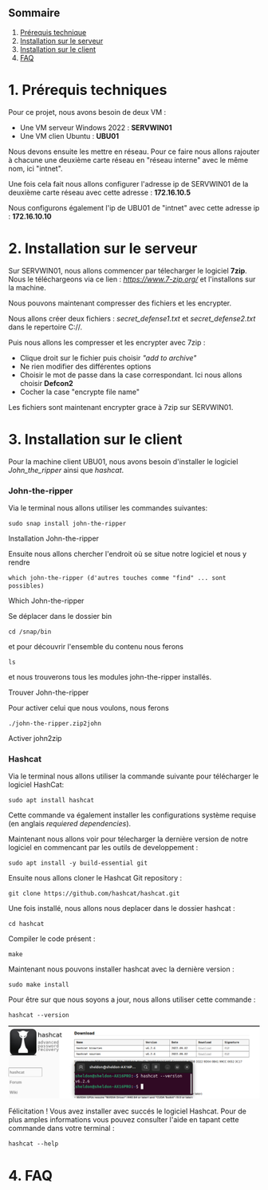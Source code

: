 ## Sommaire

1. [Prérequis technique](#prerequis-technique)
2. [Installation sur le serveur](#installation-sur-le-serveur)
3. [Installation sur le client](#installation-sur-le-client)
4. [FAQ](#faq)

# 1. Prérequis techniques
<span id="prerequis-techniques"></span>

Pour ce projet, nous avons besoin de deux VM :
- Une VM serveur Windows 2022 : **SERVWIN01**
- Une VM clien Ubuntu : **UBU01**

Nous devons ensuite les mettre en réseau. Pour ce faire nous allons rajouter à chacune une deuxième carte réseau en "réseau interne" avec le même nom, ici "intnet".

Une fois cela fait nous allons configurer l'adresse ip de SERVWIN01 de la deuxième carte réseau avec cette adresse : **172.16.10.5**

Nous configurons également l'ip de UBU01 de "intnet" avec cette adresse ip : **172.16.10.10**

# 2. Installation sur le serveur
<span id="installation-sur-le-serveur"></span>

Sur SERVWIN01, nous allons commencer par télecharger le logiciel **7zip**. Nous le téléchargeons via ce lien : _https://www.7-zip.org/_ et l'installons sur la machine.

Nous pouvons maintenant compresser des fichiers et les encrypter. 

Nous allons créer deux fichiers : _secret_defense1.txt_ et _secret_defense2.txt_ dans le repertoire C://.

Puis nous allons les compresser et les encrypter avec 7zip : 

- Clique droit sur le fichier puis choisir _"add to archive"_
- Ne rien modifier des différentes options
- Choisir le mot de passe dans la case correspondant. Ici nous allons choisir **Defcon2**
- Cocher la case "encrypte file name"
 
Les fichiers sont maintenant encrypter grace à 7zip sur SERVWIN01.


# 3. Installation sur le client
<span id="installation-sur-le-client"></span>

Pour la machine client UBU01, nous avons besoin d'installer le logiciel _John_the_ripper_ ainsi que _hashcat_. 

### John-the-ripper

Via le terminal nous allons utiliser les commandes suivantes:

    sudo snap install john-the-ripper

Installation John-the-ripper

Ensuite nous allons chercher l'endroit où se situe notre logiciel et nous y rendre

    which john-the-ripper (d'autres touches comme "find" ... sont possibles)

Which John-the-ripper

Se déplacer dans le dossier bin

    cd /snap/bin

et pour découvrir l'ensemble du contenu nous ferons

    ls

et nous trouverons tous les modules john-the-ripper installés.

Trouver John-the-ripper

Pour activer celui que nous voulons, nous ferons

    ./john-the-ripper.zip2john

Activer john2zip


### Hashcat

Via le terminal nous allons utiliser la commande suivante pour télécharger le logiciel HashCat: 

    sudo apt install hashcat
       
Cette commande va également installer les configurations système requise (en anglais _requiered dependencies_).

Maintenant nous allons voir pour télecharger la dernière version de notre logiciel en commencant par les outils de developpement :

    sudo apt install -y build-essential git

Ensuite nous allons cloner le Hashcat Git repository : 

    git clone https://github.com/hashcat/hashcat.git

Une fois installé, nous allons nous deplacer dans le dossier hashcat : 

    cd hashcat

Compiler le code présent : 

    make 

Maintenant nous pouvons installer hashcat avec la dernière version :
    
    sudo make install

Pour être sur que nous soyons a jour, nous allons utiliser cette commande : 

    hashcat --version 

![capture écran version hashcat](Ressources/version_hashcat.png)

Félicitation ! Vous avez installer avec succés le logiciel Hashcat. Pour de plus amples informations vous pouvez consulter l'aide en tapant cette commande dans votre terminal : 

    hashcat --help


    

# 4. FAQ
<span id="faq"></span>
